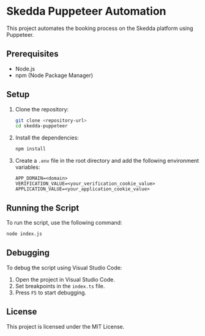 # Skedda Puppeteer Automation

This project automates the booking process on the Skedda platform using Puppeteer.

## Prerequisites

- Node.js
- npm (Node Package Manager)

## Setup

1. Clone the repository:
    ```sh
    git clone <repository-url>
    cd skedda-puppeteer
    ```

2. Install the dependencies:
    ```sh
    npm install
    ```

3. Create a `.env` file in the root directory and add the following environment variables:
    ```env
    APP_DOMAIN=<domain>
    VERIFICATION_VALUE=<your_verification_cookie_value>
    APPLICATION_VALUE=<your_application_cookie_value>
    ```

## Running the Script

To run the script, use the following command:
```sh
node index.js
```

## Debugging

To debug the script using Visual Studio Code:

1. Open the project in Visual Studio Code.
2. Set breakpoints in the `index.ts` file.
3. Press `F5` to start debugging.

## License

This project is licensed under the MIT License.
